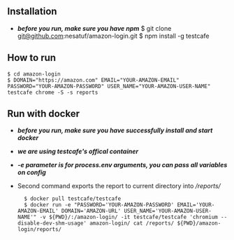 ## Installation
* **_before you run, make sure you have npm_**
    $ git clone git@github.com:nesatuf/amazon-login.git
    $ npm install -g testcafe 

## How to run

    $ cd amazon-login
    $ DOMAIN="https://amazon.com" EMAIL="YOUR-AMAZON-EMAIL" PASSWORD="YOUR-AMAZON-PASSWORD" USER_NAME="YOUR-AMAZON-USER-NAME" testcafe chrome -S -s reports

## Run with docker

* **_before you run, make sure you have successfully install and start docker_**
* **_we are using testcafe's offical container_**
* **_-e parameter is for process.env arguments, you can pass all variables on config_**
* Second command exports the report to current directory into _/reports/_ 

        $ docker pull testcafe/testcafe
        $ docker run -e "PASSWORD='YOUR-AMAZON-PASSWORD' EMAIL='YOUR-AMAZON-EMAIL' DOMAIN='AMAZON-URL' USER_NAME='YOUR-AMAZON-USER-NAME'" -v ${PWD}/:/amazon-login/ -it testcafe/testcafe 'chromium --disable-dev-shm-usage' amazon-login/ cat /reports/ ${PWD}/amazon-login/reports/
    